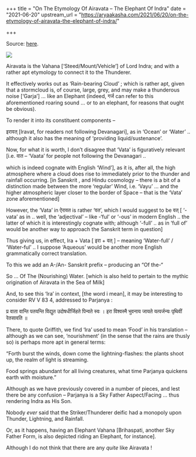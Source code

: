 +++
title = "On The Etymology Of Airavata – The Elephant Of Indra"
date = "2021-06-20"
upstream_url = "https://aryaakasha.com/2021/06/20/on-the-etymology-of-airavata-the-elephant-of-indra/"

+++

Source: [here](https://aryaakasha.com/2021/06/20/on-the-etymology-of-airavata-the-elephant-of-indra/).

![](https://aryaakasha.files.wordpress.com/2021/06/46cece98defd8b3f85caad0fff1e7a5b.jpg?w=750)

Airavata is the Vahana \[‘Steed/Mount/Vehicle’\] of Lord Indra; and with a rather apt etymology to connect it to the Thunderer.

It effectively works out as ‘Rain-bearing Cloud’ ; which is rather apt, given that a stormcloud is, of course, large, grey, and may make a thunderous noise \[‘Garja’\] … like an Elephant (indeed, गर्ज can refer to this aforementioned roaring sound … or to an elephant, for reasons that ought be obvious).

To render it into its constituent components –

इरावत् \[Iravat, for readers not following Devanagari\], as in ‘Ocean’ or ‘Water’ .. although it also has the meaning of ‘providing liquid/sustenance’.

Now, for what it is worth, I don’t disagree that ‘Vata’ is figuratively relevant \[i.e. वात – ‘Vaata’ for people not following the Devanagari ..

which is indeed cognate with English ‘Wind’\], as it is, after all, the high atmosphere where a cloud does rise to immediately prior to the thunder and rainfall occurring. \[in Sanskrit , and Hindu cosmology – there is a bit of a distinction made between the more ‘regular’ Wind, i.e. ‘Vayu’ … and the higher atmospheric layer closer to the border of Space – that is the ‘Vata’ zone aforementioned\]

However, the ‘Vata’ in ऐरावत is rather ‘वत’, which I would suggest to be वत् \[ ‘-vata’ as in .. well, the ‘adjectival’ – like -‘ful’ or ‘-ous’ in modern English .. the latter of which it is interestingly cognate with; although ‘-full’ .. as in ‘full of’ would be another way to approach the Sanskrit term in question\]

Thus giving us, in effect, Ira + Vata \[ इरा + वत् \] – meaning ‘Water-full’ / ‘Water-ful’ .. I suppose ‘Aqueous’ would be another more English grammatically correct translation.

To this we add an A-/An- Sanskrit prefix – producing an “Of the-“

So … Of The (Nourishing) Water. \[which is also held to pertain to the mythic origination of Airavata in the Sea of Milk\]

And, to see this ‘Ira’ in context, \[the word i mean\], it may be interesting to consider RV V 83 4, addressed to Parjanya :

प्र वाता वान्ति पतयन्ति विद्युत उदोषधीर्जिहते पिन्वते स्वः । इरा विश्वस्मै भुवनाय जायते यत्पर्जन्यः पृथिवीं रेतसावति ॥

There, to quote Griffith, we find ‘Ira’ used to mean ‘Food’ in his translation – although as we can see, ‘nourishment’ (in the sense that the rains are thusly so) is perhaps more apt in general terms:

“Forth burst the winds, down come the lightning-flashes: the plants shoot up, the realm of light is streaming.

Food springs abundant for all living creatures, what time Parjanya quickens earth with moisture.”

Although as we have previously covered in a number of pieces, and lest there be any confusion – Parjanya is a Sky Father Aspect/Facing … thus rendering Indra as His Son.

Nobody *ever* said that the Striker/Thunderer deific had a monopoly upon Thunder, Lightning, and Rainfall.

Or, as it happens, having an Elephant Vahana \[Brihaspati, another Sky Father Form, is also depicted riding an Elephant, for instance\].

Although I do not think that there are any *quite* like Airavata !